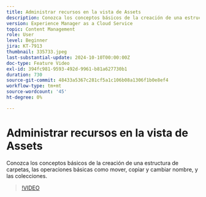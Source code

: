 ```yaml
---
title: Administrar recursos en la vista de Assets
description: Conozca los conceptos básicos de la creación de una estructura de carpetas y las operaciones básicas como mover, copiar y cambiar nombre.
version: Experience Manager as a Cloud Service
topic: Content Management
role: User
level: Beginner
jira: KT-7913
thumbnail: 335733.jpeg
last-substantial-update: 2024-10-10T00:00:00Z
doc-type: Feature Video
exl-id: 394fc981-9593-492d-9961-b81a627730b1
duration: 730
source-git-commit: 48433a5367c281cf5a1c106b08a1306f1b0e8ef4
workflow-type: tm+mt
source-wordcount: '45'
ht-degree: 0%

---
```


# Administrar recursos en la vista de Assets

Conozca los conceptos básicos de la creación de una estructura de carpetas, las operaciones básicas como mover, copiar y cambiar nombre, y las colecciones.

>[!VIDEO](https://video.tv.adobe.com/v/335733?quality=12&learn=on)
